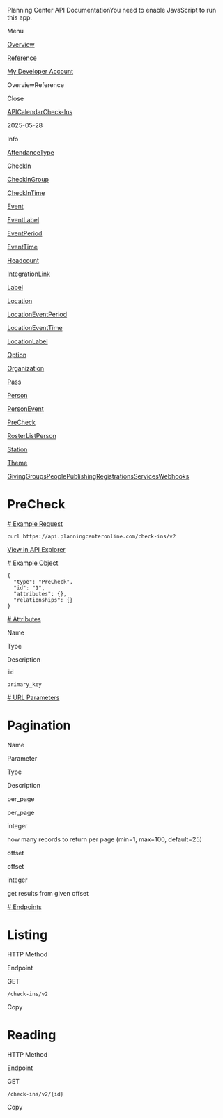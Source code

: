 Planning Center API DocumentationYou need to enable JavaScript to run this app.

Menu

[Overview](#/overview/)

[Reference](pre_check.md)

[My Developer Account](https://api.planningcenteronline.com/oauth/applications)

OverviewReference

Close

[API](#/apps/api)[Calendar](#/apps/calendar)[Check-Ins](#/apps/check-ins)

2025-05-28

Info

[AttendanceType](attendance_type.md)

[CheckIn](check_in.md)

[CheckInGroup](check_in_group.md)

[CheckInTime](check_in_time.md)

[Event](event.md)

[EventLabel](event_label.md)

[EventPeriod](event_period.md)

[EventTime](event_time.md)

[Headcount](headcount.md)

[IntegrationLink](integration_link.md)

[Label](label.md)

[Location](location.md)

[LocationEventPeriod](location_event_period.md)

[LocationEventTime](location_event_time.md)

[LocationLabel](location_label.md)

[Option](option.md)

[Organization](organization.md)

[Pass](pass.md)

[Person](person.md)

[PersonEvent](person_event.md)

[PreCheck](pre_check.md)

[RosterListPerson](roster_list_person.md)

[Station](station.md)

[Theme](theme.md)

[Giving](#/apps/giving)[Groups](#/apps/groups)[People](#/apps/people)[Publishing](#/apps/publishing)[Registrations](#/apps/registrations)[Services](#/apps/services)[Webhooks](#/apps/webhooks)

# PreCheck

[# Example Request](#/apps/check-ins/2025-05-28/vertices/pre_check#example-request)

```
curl https://api.planningcenteronline.com/check-ins/v2
```

[View in API Explorer](https://api.planningcenteronline.com/explorer/check-ins/v2)

[# Example Object](#/apps/check-ins/2025-05-28/vertices/pre_check#example-object)

```
{
  "type": "PreCheck",
  "id": "1",
  "attributes": {},
  "relationships": {}
}
```

[# Attributes](#/apps/check-ins/2025-05-28/vertices/pre_check#attributes)

Name

Type

Description

`id`

`primary_key`

[# URL Parameters](#/apps/check-ins/2025-05-28/vertices/pre_check#url-parameters)

# Pagination

Name

Parameter

Type

Description

per\_page

per\_page

integer

how many records to return per page (min=1, max=100, default=25)

offset

offset

integer

get results from given offset

[# Endpoints](#/apps/check-ins/2025-05-28/vertices/pre_check#endpoints)

# Listing

HTTP Method

Endpoint

GET

`/check-ins/v2`

Copy

# Reading

HTTP Method

Endpoint

GET

`/check-ins/v2/{id}`

Copy